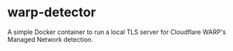# warp-detector
A simple Docker container to run a local TLS server for Cloudflare WARP's Managed Network detection.
